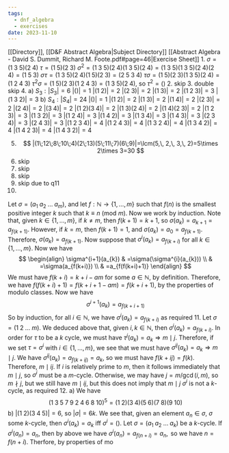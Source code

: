 ```yaml
---
tags:
  - dnf_algebra
  - exercises
date: 2023-11-10
---
```

[[Directory]], [[D&F Abstract Algebra|Subject Directory]]
[[Abstract Algebra - David S. Dummit, Richard M. Foote.pdf#page=46|Exercise Sheet]]
1. 
$\sigma=(1\;3\;5)(2\;4)$
${} \tau=(1\;5)(2\;3) {}$
${} \sigma^{2}=(1\; 3\; 5)(2\; 4)(1\; 3\; 5)(2\; 4)=(1\; 3\; 5)(1\; 3\; 5)(2\; 4)(2\;4)=(1\;5\;3) {}$
${} \sigma \tau=(1\;3\;5)(2\;4)(1\;5)(2\;3)=(2\;5\;3\;4) {}$
${} \tau \sigma=(1\;5)(2\;3)(1\;3\;5)(2\;4)=(1\;2\;4\;3) {}$
${} \tau^{2}\sigma=(1\;5)(2\;3)(1\;2\;4\;3)=(1\;3\;5)(2\;4) {}$, so $\tau^{2}=()$
2. skip
3. double skip
4. 
a) ${} S_{3}:|S_{3}|=6 {}$
${} |()|=1 {}$
${} |(1\;2)|=2 {}$
${} |(2\;3)|=2$
${} |(1\;3)|=2 {}$
${} |(1\;2\;3)|=3 {}$
$|(1\;3\;2)|=3$
b) ${} S_{4}:|S_{4}|=24 {}$
${} |()|=1 {}$
${} |(1\;2)|=2 {}$
${} |(1\;3)|=2 {}$
${} |(1\;4)|=2 {}$
${} |(2\;3)|=2 {}$
${} |(2\;4)|=2 {}$
$|(3\;4)|=2$
$|(1\;2)(3\;4)|=2$
$|(1\;3)(2\;4)|=2 {}$
$|(1\;4)(2\;3)|=2$
${} |(1\;2\;3)|=3 {}$
$|(1\;3\;2)|=3$
${} |(1\;2\;4)|=3 {}$
${} |(1\;4\;2)|=3 {}$
${} |(1\;3\;4)|=3 {}$
$|(1\;4\;3)|=3$
${} |(2\;3\;4)|=3 {}$
${} |(2\;4\;3)|=3 {}$
${} |(1\;2\;3\;4)|=4 {}$
$|(1\;2\;4\;3)|=4$
$|(1\;3\;2\;4)|=4 {}$
${} |(1\;3\;4\;2)|=4 {}$
${} |(1\;4\;2\;3)|=4 {}$
$|(1\;4\;3\;2)|=4$

5. $$
|(1\;12\;8\;10\;4)(2\;13)(5\;11\;7)(6\;9)|=\lcm(5,\, 2,\, 3,\, 2)=5\times 2\times 3=30
$$
6. skip
7. skip
8. skip
9. skip due to q11
10. 
Let ${} \sigma=(a_{1}\;a_{2}\;\dots\;a_{m})$, and let ${} f:\mathbb{N}\to{}\{ 1,\,\dots,\,m \} {}$ such that ${} f(n) {}$ is the smallest positive integer $k$ such that $k\equiv n\:(\mathrm{mod}\  m)$. Now we work by induction. Note that, given ${} k \in  \{ 1,\,\dots,\,m \} {}$, if ${} k\neq m {}$, then ${} f(k+1)=k+1 {}$, so ${} \sigma(a_{k})=a_{k+1}=a_{f(k+1)}$. However, if ${} k=m$, then ${} f(k+1)=1 {}$, and $\sigma(a_{k})=a_{0}=a_{f(k+1) }$. Therefore, ${} \sigma(a_{k})=a_{f(k+1) }$. Now suppose that ${} \sigma^{i}(a_{k})=a_{f(k+i)}$ for all ${} k \in  \{ 1,\,\dots,\,m \}$. Now we have 
$$
\begin{align}
\sigma^{i+1}(a_{k}) & =\sigma(\sigma^{i}(a_{k})) \\
 & =\sigma(a_{f(k+i)}) \\
 & =a_{f(f(k+i)+1)}
\end{align}
$$
We must have ${} f(k+i)=k+i-am {}$ for some ${} a \in \mathbb{N} {}$, by definition. Therefore, we have ${} f(f(k+i)+1)=f(k+i+1-am)=f(k+i+1)$, by the properties of modulo classes.
Now we have
$$
\sigma^{i+1}(a_{k})=a_{f(k+i+1)}
$$
So by induction, for all ${} i \in \mathbb{N} {}$, we have ${} \sigma^{i}(a_{k})=a_{f(k+i)} {}$ as required
11. 
Let ${} \sigma=(1\;2\;\dots\;m) {}$. We deduced above that, given ${} i,\, k \in  \mathbb{N} {}$, then ${} \sigma^{i}(a_{k})=a_{f(k+i)} {}$. In order for $\tau {}$ to be a ${} k$ cycle, we must have ${} \tau^{j}(a_{k})=a_{k}\Rightarrow m\mid j {}$. Therefore, if we set ${} \tau=\sigma^{i} {}$ with ${} i \in  \{ 1,\,\dots,\,m \} {}$, we see that we must have ${} \sigma^{ij}(a_{k})=a_{k}\Rightarrow m\mid j {}$. We have ${} \sigma^{ij}(a_{k})=a_{f(k+ij)}=a_{k} {}$, so we must have ${} f(k+ij)=f(k)$. Therefore, ${} m\mid ij$. If $i$ is relatively prime to $m {}$, then it follows immediately that $m\mid j {}$, so ${} \sigma^{i} {}$ must be a $m$-cycle. Otherwise, we may have $j=m /\gcd(i,\, m)$, so $m\nmid j {}$, but we still have ${} m \mid ij$, but this does not imply that ${} m \mid j {}$ ${} \sigma^{i}$ is not a $k$-cycle, as required
12. 
a) We have $$
(1\;3\;5\;7\;9\;2\;4\;6\;8\;10)^{5}=(1\;2)(3\;4)(5\;6)(7\;8)(9\;10)
$$
b) ${} |(1\;2)(3\;4\;5)|=6$, so $|\sigma|=6k$. We see that, given an element ${} a_{n}\in \sigma {}$, $\sigma$ some $k$-cycle, then ${} \sigma^{i}(a_{k})=a_{k} {}$ iff $\sigma^{i}=( {})$. 
Let $\sigma=(a_{1}\;a_{2}\;\dots\;a_{k})$ be a $k$-cycle. If ${} \sigma^{i}(a_{n})=a_{n} {}$, then by above we have $\sigma^{i}(a_{n})=a_{f(n+i)}=a_{n}, {}$ so we have ${} n=f(n+i) {}$. Therfore, by properties of mo